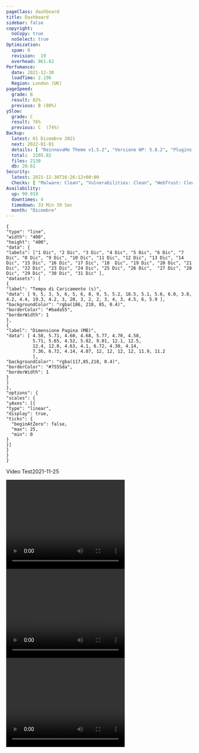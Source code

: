 ```yaml
---
pageClass: dashboard
title: Dashboard
sidebar: false
copyright:
  noCopy: true
  noSelect: true
Optimization:
  spam: 0
  revision:  19
  overhead: 961.82
Perfomance:
  date: 2021-12-30
  loadTime: 2.196
  Region: London (UK)
pageSpeed:
  grade: B
  result: 82%
  previous: B (80%)
ySlow:
  grade: C
  result: 76%
  previous: C  (74%)
Backup:
  latest: 01 Dicembre 2021
  next: 2022-01-01
  details: [ "ReinnovaMe Theme v1.5.2", "Versione WP: 5.8.2", "Plugins: 32", "Numero di Posts: 42", "Commenti Approvati: 0" ]
  total:  2205.82
  files: 2130
  db: 20.61
Security:
  latest: 2021-12-30T16:26:12+00:00
  Checks: [ "Malware: Clean", "Vulnerabilities: Clean", "WebTrust: Clean" ]
Availability:
  up: 99.919
  downtimes: 4
  timedown: 33 Min 39 Sec
  month: "Dicembre"
---
```



<main
    data-color-mode="auto"
    data-light-theme="light"
    data-dark-theme="dark_dimmed"
    class="d-flex flex-justify-between flex-column flex-sm-row  flex-md-items-start">

<section
class="color-bg-secondary my-2 p-md-4 p-sm-2 border rounded col-sm-12 mx-1 col-md-8 flex-1">
<PerfomanceHeader />
<div class="d-flex flex-wrap flex-justify-around flex-sm-items-center">
<pageSpeed /> <ySlow />
</div>

<ChartBox>

```chart
{
"type": "line",
"width": "400",
"height": "400",
"data": {
"labels": ["1 Dic", "2 Dic", "3 Dic", "4 Dic", "5 Dic", "6 Dic", "7 Dic", "8 Dic", "9 Dic", "10 Dic", "11 Dic", "12 Dic", "13 Dic", "14 Dic", "15 Dic", "16 Dic", "17 Dic", "18  Dic", "19 Dic", "20 Dic", "21 Dic", "22 Dic", "23 Dic", "24 Dic", "25 Dic", "26 Dic",  "27 Dic", "28 Dic", "29 Dic", "30 Dic", "31 Dic" ],
"datasets": [
{
"label": "Tempo di Caricamento (s)",
"data": [ 9, 5, 3, 5, 6, 5, 6, 8, 9, 5, 5.2, 18.5, 5.1, 5.6, 6.0, 3.8, 4.2, 4.4, 19.3, 4.2, 3, 20, 3, 2, 2, 3, 4, 3, 4.5, 6, 5.9 ],
"backgroundColor": "rgba(186, 218, 85, 0.4)",
"borderColor": "#bada55",
"borderWidth": 1
},
{
"label": "Dimensione Pagina (MB)",
"data": [ 4.58, 5.71, 4.60, 4.68, 5.77, 4.70, 4.58,
          5.71, 5.65, 4.52, 5.82, 9.01, 12.1, 12.5,
          12.4, 12.0, 4.63, 4.1, 6.72, 4.30, 4.14,
          7.36, 6.72, 4.14, 4.07, 12, 12, 12, 12, 11.9, 11.2
          ],
"backgroundColor": "rgba(117,85,218, 0.4)",
"borderColor": "#7555da",
"borderWidth": 1
}
]
},
"options": {
"scales": {
"yAxes": [{
"type": "linear",
"display": true,
"ticks": {
  "beginAtZero": false,
  "max": 25,
  "min": 0
}
}]
}
}
}
```
</ChartBox>

<div class="border color-bg-subtle my-4" >
  <p class="f5 pl-6 pt-2">Video Test<span class="text-small Label Label--inline">2021-11-25</span> </p>
  <div class="d-flex flex-wrap flex-justify-around">
      <video width="320" height="240" controls autoplay>
          <source src="/browsertime-results/reinnovame.com/2021-11-25T141217+0000/pages/reinnovame_com/data/video/1.mp4" type="video/mp4">
      Your browser does not support the video tag.
      </video>
          <video  width="320" height="240" controls autoplay>
          <source src="/browsertime-results/reinnovame.com/2021-11-25T141217+0000/pages/reinnovame_com/data/video/2.mp4" type="video/mp4">
      Your browser does not support the video tag.
      </video>
          <video  width="320" height="240" controls autoplay>
          <source src="/browsertime-results/reinnovame.com/2021-11-25T141217+0000/pages/reinnovame_com/data/video/3.mp4" type="video/mp4">
      Your browser does not support the video tag.
      </video>
  </div>
</div>

<OptimizationWidget />

<div class="container d-flex flex-column flex-sm-row">
  <DowntimeWidget class="col-sm-12 col-md-6 mx-auto" />
  <AxiosWp id="installed_plugins"  class="col-sm-12 col-md-6 color-bg-canvas rounded mt-3 color-bg-secondary" />
</div>

</section>


<section class="col-sm-12 col-md-3 mx-2">


<BackupCard />
<SecurityCard />

<ScanBot />

<HttpsStatus />

<UpdatesCard>

<PluginsTimeline />



</UpdatesCard>

</section>


</main>

<style>





</style>

